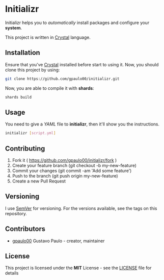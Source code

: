 
# Initializr
Initializr helps you to *automatically* install packages and configure your **system**.

This project is written in [Crystal](https://crystal-lang.org) language.

## Installation
Ensure that you've [Crystal](https://crystal-lang.org/) installed before start to using it. Now, you should clone
this project by using:
```sh
git clone https://github.com/gpaulo00/initializr.git
```

Now, you are able to compile it with **shards**:
```sh
shards build
```

## Usage
You need to give a *YAML* file to **initializr**, then it'll show you the instructions.
```sh
initializr [script.yml]
```

## Contributing
1. Fork it ( https://github.com/gpaulo00/initializr/fork )
2. Create your feature branch (git checkout -b my-new-feature)
3. Commit your changes (git commit -am 'Add some feature')
4. Push to the branch (git push origin my-new-feature)
5. Create a new Pull Request

## Versioning
I use [SemVer](http://semver.org/) for versioning.
For the versions available, see the tags on this repository.

## Contributors
- [gpaulo00](https://github.com/gpaulo00) Gustavo Paulo - creator, maintainer

## License
This project is licensed under the **MIT** License - see the [LICENSE](LICENSE) file for details
